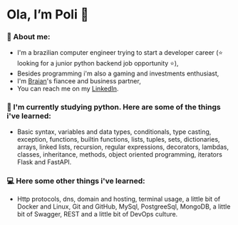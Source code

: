 # Ola, I’m Poli 👋
### :rose: About me:
- I'm a brazilian computer engineer trying to start a developer career (:star: looking for a junior python backend job opportunity :star:),
- Besides programming i'm also a gaming and investments enthusiast,
- I'm [Braian](https://github.com/BasaOnly)'s fiancee and business partner,
- You can reach me on my [LinkedIn](www.linkedin.com/in/polifrenhan/).
### :snake: I'm currently studying python. Here are some of the things i've learned:
- Basic syntax, variables and data types, conditionals, type casting, exception, functions, builtin functions, lists, tuples, sets, dictionaries, arrays, linked lists, recursion, regular expressions, decorators, lambdas, classes, inheritance, methods, object oriented programming, iterators Flask and FastAPI.
### :computer: Here some other things i've learned:
- Http protocols, dns, domain and hosting, terminal usage, a little bit of Docker and Linux, Git and GitHub, MySql, PostgreeSql, MongoDB, a little bit of Swagger, REST and a little bit of DevOps culture.
